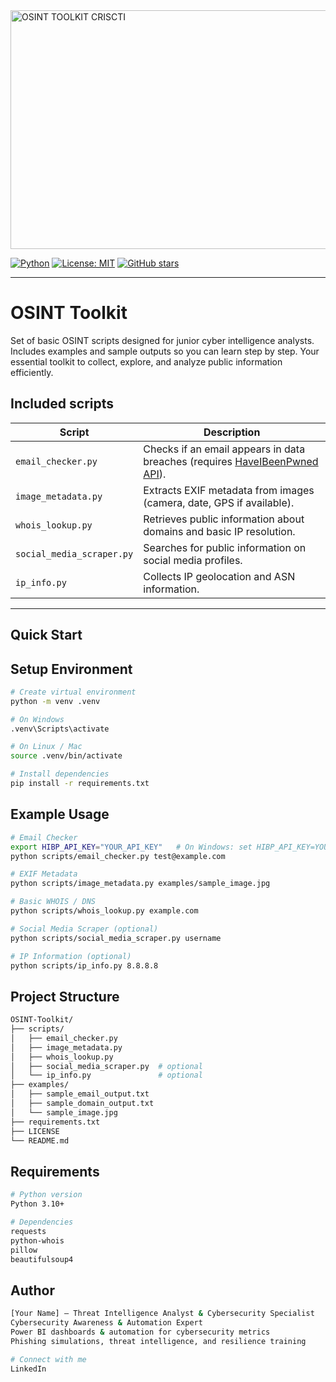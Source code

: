 <img width="933" height="382" alt="OSINT TOOLKIT CRISCTI" src="https://github.com/user-attachments/assets/706e5beb-62e8-4f37-a212-d7d549f290ee" />

[![Python](https://img.shields.io/badge/python-3.10+-blue)](https://www.python.org/)
[![License: MIT](https://img.shields.io/badge/License-MIT-yellow.svg)](LICENSE)
[![GitHub stars](https://img.shields.io/github/stars/TU_USUARIO/OSINT-Toolkit-for-Beginners?style=social)](https://github.com/TU_USUARIO/OSINT-Toolkit-for-Beginners/stargazers)

---


# OSINT Toolkit

Set of basic OSINT scripts designed for junior cyber intelligence analysts. Includes examples and sample outputs so you can learn step by step. Your essential toolkit to collect, explore, and analyze public information efficiently.

## Included scripts

| Script | Description |
|--------|-------------|
| `email_checker.py` | Checks if an email appears in data breaches (requires [HaveIBeenPwned API](https://haveibeenpwned.com/API/v3)). |
| `image_metadata.py` | Extracts EXIF metadata from images (camera, date, GPS if available). |
| `whois_lookup.py` | Retrieves public information about domains and basic IP resolution. |
| `social_media_scraper.py` | Searches for public information on social media profiles. |
| `ip_info.py`  | Collects IP geolocation and ASN information. |

---

## Quick Start
## Setup Environment

```bash
# Create virtual environment
python -m venv .venv

# On Windows
.venv\Scripts\activate

# On Linux / Mac
source .venv/bin/activate

# Install dependencies
pip install -r requirements.txt
```

## Example Usage

```bash
# Email Checker
export HIBP_API_KEY="YOUR_API_KEY"   # On Windows: set HIBP_API_KEY=YOUR_API_KEY
python scripts/email_checker.py test@example.com

# EXIF Metadata
python scripts/image_metadata.py examples/sample_image.jpg

# Basic WHOIS / DNS
python scripts/whois_lookup.py example.com

# Social Media Scraper (optional)
python scripts/social_media_scraper.py username

# IP Information (optional)
python scripts/ip_info.py 8.8.8.8
```

## Project Structure

```bash
OSINT-Toolkit/
├── scripts/
│   ├── email_checker.py
│   ├── image_metadata.py
│   ├── whois_lookup.py
│   ├── social_media_scraper.py  # optional
│   └── ip_info.py               # optional
├── examples/
│   ├── sample_email_output.txt
│   ├── sample_domain_output.txt
│   └── sample_image.jpg
├── requirements.txt
├── LICENSE
└── README.md
```

## Requirements

```bash
# Python version
Python 3.10+

# Dependencies
requests
python-whois
pillow
beautifulsoup4
```

## Author

```bash
[Your Name] – Threat Intelligence Analyst & Cybersecurity Specialist
Cybersecurity Awareness & Automation Expert
Power BI dashboards & automation for cybersecurity metrics
Phishing simulations, threat intelligence, and resilience training

# Connect with me
LinkedIn
```
